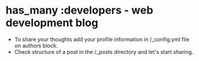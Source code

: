 # has_many :developers - web development blog

* To share your thoughts add your profile information in /_config.yml file on authors block.
* Check structure of a post in the /_posts directory and let's start sharing.
